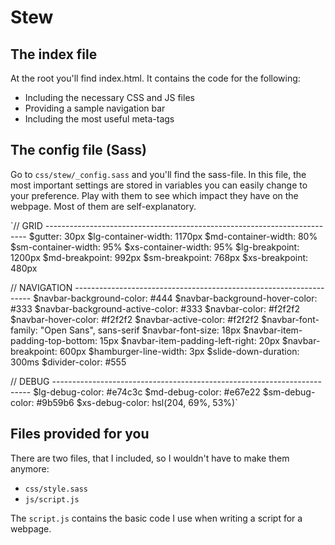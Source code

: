 Stew
====

The index file
--------------

At the root you'll find index.html. It contains the code for the following:
* Including the necessary CSS and JS files
* Providing a sample navigation bar
* Including the most useful meta-tags

The config file (Sass)
----------------------

Go to `css/stew/_config.sass` and you'll find the sass-file. In this file, the most important settings are stored in variables you can easily change to your preference. Play with them to see which impact they have on the webpage. Most of them are self-explanatory.

`// GRID -------------------------------------------------------------------------
$gutter: 30px
$lg-container-width: 1170px
$md-container-width: 80%
$sm-container-width: 95%
$xs-container-width: 95%
$lg-breakpoint: 1200px
$md-breakpoint: 992px
$sm-breakpoint: 768px
$xs-breakpoint: 480px

// NAVIGATION -------------------------------------------------------------------
$navbar-background-color: #444
$navbar-background-hover-color: #333
$navbar-background-active-color: #333
$navbar-color: #f2f2f2
$navbar-hover-color: #f2f2f2
$navbar-active-color: #f2f2f2
$navbar-font-family: "Open Sans", sans-serif
$navbar-font-size: 18px
$navbar-item-padding-top-bottom: 15px
$navbar-item-padding-left-right: 20px
$navbar-breakpoint: 600px
$hamburger-line-width: 3px
$slide-down-duration: 300ms
$divider-color: #555

// DEBUG ------------------------------------------------------------------------
$lg-debug-color: #e74c3c
$md-debug-color: #e67e22
$sm-debug-color: #9b59b6
$xs-debug-color: hsl(204, 69%, 53%)`

Files provided for you
----------------------

There are two files, that I included, so I wouldn't have to make them anymore:
* `css/style.sass`
* `js/script.js`

The `script.js` contains the basic code I use when writing a script for a webpage.

